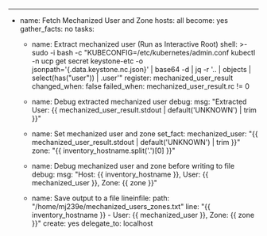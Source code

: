 ---
- name: Fetch Mechanized User and Zone
  hosts: all
  become: yes
  gather_facts: no
  tasks:
    - name: Extract mechanized user (Run as Interactive Root)
      shell: >-
        sudo -i bash -c "KUBECONFIG=/etc/kubernetes/admin.conf kubectl -n ucp get secret keystone-etc -o jsonpath='{.data.keystone\.nc\.json}' | base64 -d | jq -r '.. | objects | select(has(\"user\")) | .user'"
      register: mechanized_user_result
      changed_when: false
      failed_when: mechanized_user_result.rc != 0

    - name: Debug extracted mechanized user
      debug:
        msg: "Extracted User: {{ mechanized_user_result.stdout | default('UNKNOWN') | trim }}"

    - name: Set mechanized user and zone
      set_fact:
        mechanized_user: "{{ mechanized_user_result.stdout | default('UNKNOWN') | trim }}"
        zone: "{{ inventory_hostname.split('.')[0] }}"

    - name: Debug mechanized user and zone before writing to file
      debug:
        msg: "Host: {{ inventory_hostname }}, User: {{ mechanized_user }}, Zone: {{ zone }}"

    - name: Save output to a file
      lineinfile:
        path: "/home/mj239e/mechanized_users_zones.txt"
        line: "{{ inventory_hostname }} - User: {{ mechanized_user }}, Zone: {{ zone }}"
        create: yes
      delegate_to: localhost
